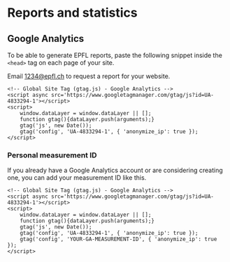 # Reports and statistics

## Google Analytics

To be able to generate EPFL reports, paste the following snippet inside the ```<head>``` tag on each page of your site.

Email <1234@epfl.ch> to request a report for your website.

  
```
<!-- Global Site Tag (gtag.js) - Google Analytics -->
<script async src='https://www.googletagmanager.com/gtag/js?id=UA-4833294-1'></script>
<script>
    window.dataLayer = window.dataLayer || [];
    function gtag(){dataLayer.push(arguments);}
    gtag('js', new Date());
    gtag('config', 'UA-4833294-1', { 'anonymize_ip': true });
</script>
```

### Personal measurement ID

If you already have a Google Analytics account or are considering creating one, you can add your measurement ID like this.
  
```
<!-- Global Site Tag (gtag.js) - Google Analytics -->
<script async src='https://www.googletagmanager.com/gtag/js?id=UA-4833294-1'></script>
<script>
    window.dataLayer = window.dataLayer || [];
    function gtag(){dataLayer.push(arguments);}
    gtag('js', new Date());
    gtag('config', 'UA-4833294-1', { 'anonymize_ip': true });
    gtag('config', 'YOUR-GA-MEASUREMENT-ID', { 'anonymize_ip': true });
</script>
```
